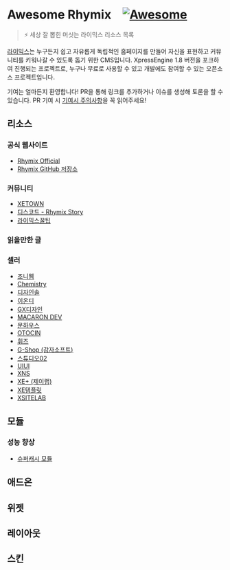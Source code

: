 # Awesome Rhymix &nbsp;&nbsp; [![Awesome](https://awesome.re/badge.svg)](https://awesome.re)

> ⚡ 세상 잘 뽑힌 머싯는 라이믹스 리소스 목록

[라이믹스](https://github.com/rhymix/rhymix)는 누구든지 쉽고 자유롭게 독립적인 홈페이지를 만들어 자신을 표현하고 커뮤니티를 키워나갈 수 있도록 돕기 위한 CMS입니다.
XpressEngine 1.8 버전을 포크하여 진행되는 프로젝트로, 누구나 무료로 사용할 수 있고 개발에도 참여할 수 있는 오픈소스 프로젝트입니다.

기여는 얼마든지 환영합니다! PR을 통해 링크를 추가하거나 이슈를 생성해 토론을 할 수 있습니다. PR 기여 시 [기여시 주의사항](CONTRIBUTING.md)을 꼭 읽어주세요!

## 리소스

### 공식 웹사이트

* [Rhymix Official](https://rhymix.org/)
* [Rhymix GitHub 저장소](https://github.com/rhymix/rhymix)

### 커뮤니티

* [XETOWN](https://xetown.com/)
* [디스코드 - Rhymix Story](https://discord.gg/jTp5G3Txaa)
* [라이믹스꿀팁](https://rxtip.kr/)

### 읽을만한 글

### 셀러

* [조니웹](https://bjrambo.com/)
* [Chemistry](http://chemi.kr/market)
* [디자인솔](https://www.designersol.co.kr/)
* [이온디](https://eond.com/xemarket)
* [GX디자인](https://gxeshop.ivyro.net/)
* [MACARON DEV](https://macarondev.ixthus.kr/)
* [문하우스](https://moonhouse.co.kr/buy)
* [OTOCIN](https://otocin.dev/)
* [휘즈](https://phiz.kr/)
* [G-Shop (감자소프트)](https://potatosoft.kr/)
* [스튜디오02](https://studio02.co.kr/)
* [UIUI](https://uiui.io/)
* [XNS](https://xenara.zaggu.net/product)
* [XE+ (제이랩)](https://xeplus.io/)
* [XE템플릿](https://xetemplate.com/)
* [XSITELAB](http://xsitelab.com/)

## 모듈

### 성능 향상
* [슈퍼캐시 모듈](https://github.com/poesis/xe-supercache)

## 애드온

## 위젯

## 레이아웃

## 스킨
